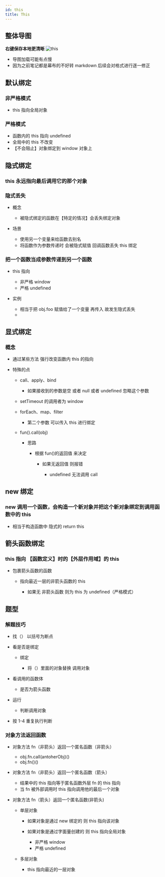 ```yaml
---
id: this
title: This
---
```


## 整体导图

**右键保存本地更清晰**
![this](https://i.loli.net/2021/08/05/BUqIKl7zWh4JDFc.png)

- 导图加载可能有点慢
- 因为之前笔记都是幕布的不好转 markdown 后续会对格式进行逐一修正

## 默认绑定

### 非严格模式

- this 指向全局对象

### 严格模式

- 函数内的 this 指向 undefined
- 全局中的 this 不改变
- 【不会阻止】对象绑定到 window 对象上

## 隐式绑定

### this 永远指向最后调用它的那个对象

### 隐式丢失

- 概念

  - 被隐式绑定的函数在【特定的情况】会丢失绑定对象

- 场景

  - 使用另一个变量来给函数去别名
  - 将函数作为参数传递时 会被隐式赋值 回调函数丢失 this 绑定

### 把一个函数当成参数传递到另一个函数

- this 指向

  - 非严格 window
  - 严格 undefined

- 实例

  - 相当于把 obj.foo 赋值给了一个变量 再传入 故发生隐式丢失
  -

## 显式绑定

### 概念

- 通过某些方法 强行改变函数内 this 的指向
- 特殊的点

  - call、apply、bind

    - 如果接收到的参数是空 或者 null 或者 undefined 忽略这个参数

  - setTimeout 的调用者为 window
  - forEach、map、filter

    - 第二个参数 可以传入 this 进行绑定

  - fun().call(obj)

    - 思路

      - 根据 fun()的返回值 来决定

        - 如果无返回值 则报错

          - undefined 无法调用 call

## new 绑定

### new 调用一个函数，会构造一个新对象并把这个新对象绑定到调用函数中的 this

- 相当于构造函数中 隐式的 return this

## 箭头函数绑定

### this 指向 【函数定义】时的【外层作用域】的 this

- 包裹箭头函数的函数

  - 指向最近一层的非箭头函数的 this

    - 如果无 非箭头函数 则为 this 为 undefined（严格模式）

## 题型

### 解题技巧

- 找（） 以括号为断点
- 看是否是绑定

  - 绑定

    - 将（）里面的对象替换 调用对象

- 看调用的函数体

  - 是否为箭头函数

- 运行

  - 判断调用对象

- 按 1-4 重复执行判断

### 对象方法返回函数

- 对象方法 fn（非箭头）返回一个匿名函数（非箭头）

  - obj.fn.call(antoherObj)()
  - obj.fn()()

- 对象方法 fn（非箭头）返回一个匿名函数（箭头）

  - 结果中的 this 指向等于匿名函数外层 fn 的 this 指向
  - 当 fn 被外部调用时 this 指向调用他的最后一个对象

- 对象方法 fn（箭头）返回一个匿名函数(非箭头)

  - 单层对象

    - 如果对象是通过 new 绑定的 则 this 指向该对象
    - 如果对象是通过字面量创建的 则 this 指向全局对象

      - 非严格 window
      - 严格 undefined

  - 多层对象

    - this 指向最近的一层对象
